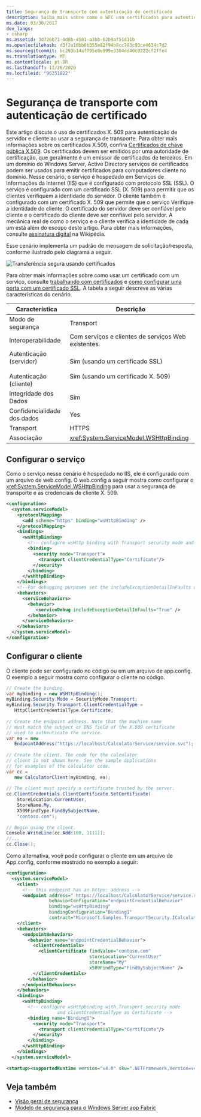 ```yaml
---
title: Segurança de transporte com autenticação de certificado
description: Saiba mais sobre como o WFC usa certificados para autenticação de servidor e cliente ao usar a segurança de transporte.
ms.date: 03/30/2017
dev_langs:
- csharp
ms.assetid: 3d726b71-4d8b-4581-a3bb-02b9af51d11b
ms.openlocfilehash: d3f2a10bb6b355e82f94b8cc793c93ce4634c7d2
ms.sourcegitcommit: bc293b14af795e0e999e3304dd40c0222cf2ffe4
ms.translationtype: MT
ms.contentlocale: pt-BR
ms.lasthandoff: 11/26/2020
ms.locfileid: "96251822"
---
```

# <a name="transport-security-with-certificate-authentication"></a>Segurança de transporte com autenticação de certificado

Este artigo discute o uso de certificados X. 509 para autenticação de servidor e cliente ao usar a segurança de transporte. Para obter mais informações sobre os certificados X.509, confira [Certificados de chave pública X.509](/windows/desktop/SecCertEnroll/about-x-509-public-key-certificates). Os certificados devem ser emitidos por uma autoridade de certificação, que geralmente é um emissor de certificados de terceiros. Em um domínio do Windows Server, Active Directory serviços de certificados podem ser usados para emitir certificados para computadores cliente no domínio. Nesse cenário, o serviço é hospedado em Serviços de Informações da Internet (IIS) que é configurado com protocolo SSL (SSL). O serviço é configurado com um certificado SSL (X. 509) para permitir que os clientes verifiquem a identidade do servidor. O cliente também é configurado com um certificado X. 509 que permite que o serviço Verifique a identidade do cliente. O certificado do servidor deve ser confiável pelo cliente e o certificado do cliente deve ser confiável pelo servidor. A mecânica real de como o serviço e o cliente verifica a identidade de cada um está além do escopo deste artigo. Para obter mais informações, consulte [assinatura digital](https://en.wikipedia.org/wiki/Digital_signature) na Wikipédia.
  
 Esse cenário implementa um padrão de mensagem de solicitação/resposta, conforme ilustrado pelo diagrama a seguir.  
  
 ![Transferência segura usando certificados](media/8f7b8968-899f-4538-a9e8-0eaa872a291c.gif "8f7b8968-899f-4538-a9e8-0eaa872a291c")  
  
 Para obter mais informações sobre como usar um certificado com um serviço, consulte [trabalhando com certificados](working-with-certificates.md) e [como configurar uma porta com um certificado SSL](how-to-configure-a-port-with-an-ssl-certificate.md). A tabela a seguir descreve as várias características do cenário.  
  
|Característica|Descrição|  
|--------------------|-----------------|  
|Modo de segurança|Transport|  
|Interoperabilidade|Com serviços e clientes de serviços Web existentes.|  
|Autenticação (servidor)<br /><br /> Autenticação (cliente)|Sim (usando um certificado SSL)<br /><br /> Sim (usando um certificado X. 509)|  
|Integridade dos Dados|Sim|  
|Confidencialidade dos dados|Yes|  
|Transport|HTTPS|  
|Associação|<xref:System.ServiceModel.WSHttpBinding>|  
  
## <a name="configure-the-service"></a>Configurar o serviço  

 Como o serviço nesse cenário é hospedado no IIS, ele é configurado com um arquivo de web.config. O web.config a seguir mostra como configurar o <xref:System.ServiceModel.WSHttpBinding> para usar a segurança de transporte e as credenciais de cliente X. 509.  
  
```xml  
<configuration>  
  <system.serviceModel>  
    <protocolMapping>  
      <add scheme="https" binding="wsHttpBinding" />  
    </protocolMapping>  
    <bindings>  
      <wsHttpBinding>  
        <!-- configure wsHttp binding with Transport security mode and clientCredentialType as Certificate -->  
        <binding>  
          <security mode="Transport">  
            <transport clientCredentialType="Certificate"/>
          </security>  
        </binding>  
      </wsHttpBinding>  
    </bindings>  
    <!--For debugging purposes set the includeExceptionDetailInFaults attribute to true-->  
    <behaviors>  
      <serviceBehaviors>  
        <behavior>
           <serviceDebug includeExceptionDetailInFaults="True" />  
        </behavior>  
      </serviceBehaviors>  
    </behaviors>  
  </system.serviceModel>  
</configuration>  
```  
  
## <a name="configure-the-client"></a>Configurar o cliente  

 O cliente pode ser configurado no código ou em um arquivo de app.config. O exemplo a seguir mostra como configurar o cliente no código.  
  
```csharp
// Create the binding.  
var myBinding = new WSHttpBinding();  
myBinding.Security.Mode = SecurityMode.Transport;  
myBinding.Security.Transport.ClientCredentialType =  
   HttpClientCredentialType.Certificate;  
  
// Create the endpoint address. Note that the machine name
// must match the subject or DNS field of the X.509 certificate  
// used to authenticate the service.
var ea = new  
   EndpointAddress("https://localhost/CalculatorService/service.svc");  
  
// Create the client. The code for the calculator
// client is not shown here. See the sample applications  
// for examples of the calculator code.  
var cc =  
   new CalculatorClient(myBinding, ea);  
  
// The client must specify a certificate trusted by the server.  
cc.ClientCredentials.ClientCertificate.SetCertificate(  
    StoreLocation.CurrentUser,  
    StoreName.My,  
    X509FindType.FindBySubjectName,  
    "contoso.com");  
  
// Begin using the client.  
Console.WriteLine(cc.Add(100, 1111));  
//...  
cc.Close();  
```  
  
 Como alternativa, você pode configurar o cliente em um arquivo de App.config, conforme mostrado no exemplo a seguir:  
  
```xml  
<configuration>  
  <system.serviceModel>  
    <client>  
      <!-- this endpoint has an https: address -->  
      <endpoint address=" https://localhost/CalculatorService/service.svc "
                behaviorConfiguration="endpointCredentialBehavior"  
                binding="wsHttpBinding"
                bindingConfiguration="Binding1"
                contract="Microsoft.Samples.TransportSecurity.ICalculator"/>  
    </client>  
    <behaviors>  
      <endpointBehaviors>  
        <behavior name="endpointCredentialBehavior">  
          <clientCredentials>  
            <clientCertificate findValue="contoso.com"  
                               storeLocation="CurrentUser"  
                               storeName="My"  
                               x509FindType="FindBySubjectName" />  
          </clientCredentials>  
        </behavior>  
      </endpointBehaviors>  
    </behaviors>  
    <bindings>  
      <wsHttpBinding>  
        <!-- configure wsHttpbinding with Transport security mode  
                   and clientCredentialType as Certificate -->  
        <binding name="Binding1">  
          <security mode="Transport">  
            <transport clientCredentialType="Certificate"/>  
          </security>  
        </binding>  
      </wsHttpBinding>  
    </bindings>  
  </system.serviceModel>  
  
<startup><supportedRuntime version="v4.0" sku=".NETFramework,Version=v4.0"/></startup></configuration>  
```  
  
## <a name="see-also"></a>Veja também

- [Visão geral de segurança](security-overview.md)
- [Modelo de segurança para o Windows Server app Fabric](/previous-versions/appfabric/ee677202(v=azure.10))
